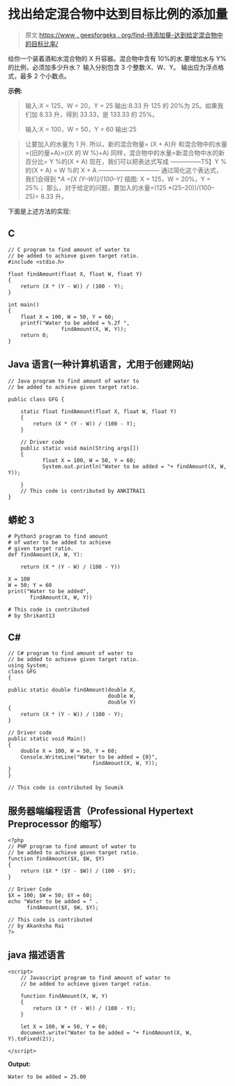 # 找出给定混合物中达到目标比例的添加量

> 原文:[https://www . geesforgeks . org/find-待添加量-达到给定混合物中的目标比率/](https://www.geeksforgeeks.org/find-amount-to-be-added-to-achieve-target-ratio-in-a-given-mixture/)

给你一个装着酒和水混合物的 X 升容器。混合物中含有 10%的水.要增加水与 Y%的比例，必须加多少升水？
输入分别包含 3 个整数:X、W、Y。
输出应为浮点格式，最多 2 个小数点。

**示例:**

> 输入:X = 125，W = 20，Y = 25
> 输出:8.33 升
> 125 的 20%为 25。如果我们加 8.33 升，得到 33.33，是 133.33 的 25%。
> 
> 输入:X = 100，W = 50，Y = 60
> 输出:25

> 让要加入的水量为 1 升.
> 所以，新的混合物量= (X + A)升
> 和混合物中的水量=(旧的量+A)=((X 的 W %)+A)
> 同样，混合物中的水量=新混合物中水的新百分比= Y %的(X + A)
> 现在，我们可以把表达式写成
> —————T5】Y %的(X + A) = W %的 X + A
> ——————————
> 通过简化这个表达式，我们会得到
> **A =[X *(Y–W)]/[100–Y]**
> 插图:
> X = 125，W = 20%，Y = 25%；
> 那么，对于给定的问题，要加入的水量=(125 *(25–20))/(100–25)= 8.33 升。

下面是上述方法的实现:

## C

```
// C program to find amount of water to
// be added to achieve given target ratio.
#include <stdio.h>

float findAmount(float X, float W, float Y)
{
    return (X * (Y - W)) / (100 - Y);
}

int main()
{
    float X = 100, W = 50, Y = 60;
    printf("Water to be added = %.2f ",
                 findAmount(X, W, Y));
    return 0;
}   
```

## Java 语言(一种计算机语言，尤用于创建网站)

```
// Java program to find amount of water to
// be added to achieve given target ratio.

public class GFG {

    static float findAmount(float X, float W, float Y)
    {
        return (X * (Y - W)) / (100 - Y);
    }

    // Driver code
    public static void main(String args[])
    {
           float X = 100, W = 50, Y = 60;
           System.out.println("Water to be added = "+ findAmount(X, W, Y));

    }
    // This code is contributed by ANKITRAI1
}
```

## 蟒蛇 3

```
# Python3 program to find amount
# of water to be added to achieve
# given target ratio.
def findAmount(X, W, Y):

    return (X * (Y - W) / (100 - Y))

X = 100
W = 50; Y = 60
print("Water to be added",
       findAmount(X, W, Y))

# This code is contributed
# by Shrikant13
```

## C#

```
// C# program to find amount of water to
// be added to achieve given target ratio.
using System;
class GFG
{

public static double findAmount(double X,
                                double W,
                                double Y)
{
    return (X * (Y - W)) / (100 - Y);
}

// Driver code
public static void Main()
{
    double X = 100, W = 50, Y = 60;
    Console.WriteLine("Water to be added = {0}",
                           findAmount(X, W, Y));
}
}

// This code is contributed by Soumik
```

## 服务器端编程语言（Professional Hypertext Preprocessor 的缩写）

```
<?php
// PHP program to find amount of water to
// be added to achieve given target ratio.
function findAmount($X, $W, $Y)
{
    return ($X * ($Y - $W)) / (100 - $Y);
}

// Driver Code
$X = 100; $W = 50; $Y = 60;
echo "Water to be added = " .
      findAmount($X, $W, $Y);

// This code is contributed
// by Akanksha Rai
?>
```

## java 描述语言

```
<script>
    // Javascript program to find amount of water to
    // be added to achieve given target ratio.

    function findAmount(X, W, Y)
    {
        return (X * (Y - W)) / (100 - Y);
    }

    let X = 100, W = 50, Y = 60;
    document.write("Water to be added = "+ findAmount(X, W, Y).toFixed(2));

</script>
```

**Output:** 

```
Water to be added = 25.00
```